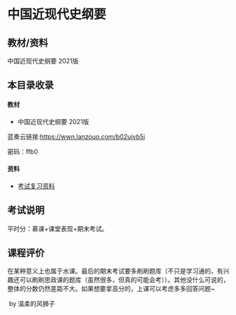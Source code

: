 # 中国近现代史纲要

## 教材/资料

中国近现代史纲要 2021版



## 本目录收录

#### 教材

- 中国近现代史纲要 2021版

蓝奏云链接:https://wwn.lanzouo.com/b02uivb5i

密码：ffb0

#### 资料

- [考试复习资料](大学学习/比赛/README.md)


## 考试说明

平时分：慕课+课堂表现+期末考试。

## 课程评价

在某种意义上也属于水课。最后的期末考试要多刷刷题库（不只是学习通的，有兴趣还可以刷刷思政课的题库（虽然很多，但真的可能会考））。其他没什么可说的，整体的分数仍然差距不大。如果想要拿高分的，上课可以考虑多多回答问题~



​																																													by 温柔的风狮子

